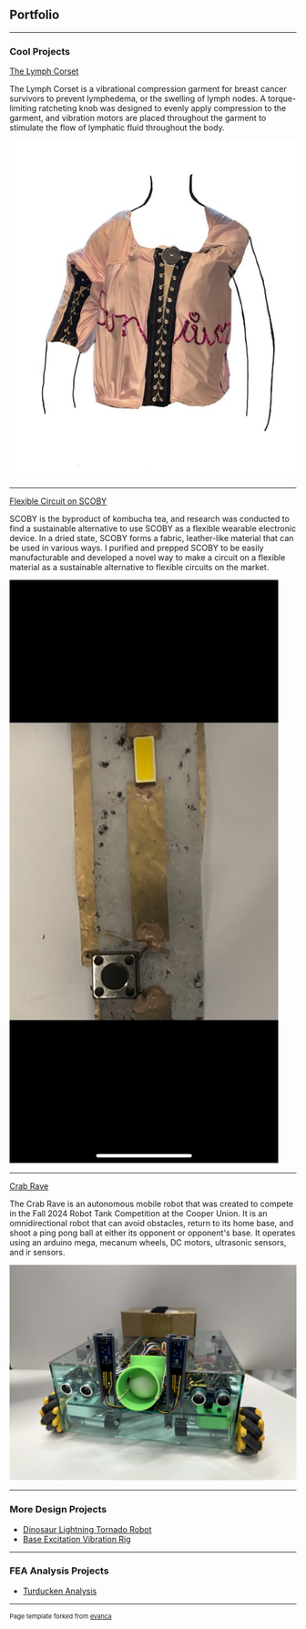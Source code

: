 ## Portfolio

---

### Cool Projects 

[The Lymph Corset](https://inventionfactory.org/inventions/lymph-corset)

The Lymph Corset is a vibrational compression garment for breast cancer survivors to prevent lymphedema, or the swelling of lymph nodes. A torque-limiting ratcheting knob was designed to evenly apply compression to the garment, and vibration motors are placed throughout the garment to stimulate the flow of lymphatic fluid throughout the body. 

<img src="images/lymphcorset.jpg?raw=true"/>

---
[Flexible Circuit on SCOBY](/pdf/Kombucha.pdf)

SCOBY is the byproduct of kombucha tea, and research was conducted to find a sustainable alternative to use SCOBY as a flexible wearable electronic device. In a dried state, SCOBY forms a fabric, leather-like material that can be used in various ways. I purified and prepped SCOBY to be easily manufacturable and developed a novel way to make a circuit on a flexible material as a sustainable alternative to flexible circuits on the market. 

[![Watch the video](https://raw.githubusercontent.com/sairabillah/sairabillah.github.io/master/images/kombuchacircuit.jpg)](https://raw.githubusercontent.com/sairabillah/sairabillah.github.io/master/images/kombuchavideo.jpg)



---
[Crab Rave](/pdf/CrabRave.pdf)

The Crab Rave is an autonomous mobile robot that was created to compete in the Fall 2024 Robot Tank Competition at the Cooper Union. It is an omnidirectional robot that can avoid obstacles, return to its home base, and shoot a ping pong ball at either its opponent or opponent's base. It operates using an arduino mega, mecanum wheels, DC motors, ultrasonic sensors, and ir sensors. 

<img src="images/crabrave.jpg?raw=true"/>

---

<!-- 
[The Lymph Corset](/sample_page)
[Flexible Circuit on SCOBY](/pdf/sample_presentation.pdf)
[Crab Rave](http://example.com/)
-->


### More Design Projects

- [Dinosaur Lightning Tornado Robot](/pdf/Mechatronics.pdf)
- [Base Excitation Vibration Rig](/pdf/Vibrations.pdf)

  
<!--
- [Cooper Cities](/sample_page)
-->


---

### FEA Analysis Projects

<!-- 
- [Wind Turbine Analysis](/pdf/sample_presentation.pdf)
-->


- [Turducken Analysis](/pdf/Turducken.pdf)



---
<p style="font-size:11px">Page template forked from <a href="https://github.com/evanca/quick-portfolio">evanca</a></p>
<!-- Remove above link if you don't want to attibute -->
